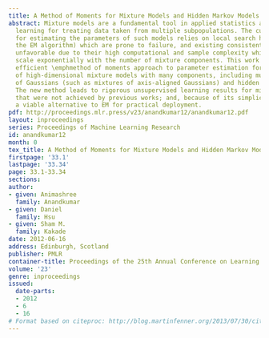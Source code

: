 ```yaml
---
title: A Method of Moments for Mixture Models and Hidden Markov Models
abstract: Mixture models are a fundamental tool in applied statistics and machine
  learning for treating data taken from multiple subpopulations. The current practice
  for estimating the parameters of such models relies on local search heuristics (\emphe.g.,
  the EM algorithm) which are prone to failure, and existing consistent methods are
  unfavorable due to their high computational and sample complexity which typically
  scale exponentially with the number of mixture components. This work develops an
  efficient \emphmethod of moments approach to parameter estimation for a broad class
  of high-dimensional mixture models with many components, including multi-view mixtures
  of Gaussians (such as mixtures of axis-aligned Gaussians) and hidden Markov models.
  The new method leads to rigorous unsupervised learning results for mixture models
  that were not achieved by previous works; and, because of its simplicity, it offers
  a viable alternative to EM for practical deployment.
pdf: http://proceedings.mlr.press/v23/anandkumar12/anandkumar12.pdf
layout: inproceedings
series: Proceedings of Machine Learning Research
id: anandkumar12
month: 0
tex_title: A Method of Moments for Mixture Models and Hidden Markov Models
firstpage: '33.1'
lastpage: '33.34'
page: 33.1-33.34
sections: 
author:
- given: Animashree
  family: Anandkumar
- given: Daniel
  family: Hsu
- given: Sham M.
  family: Kakade
date: 2012-06-16
address: Edinburgh, Scotland
publisher: PMLR
container-title: Proceedings of the 25th Annual Conference on Learning Theory
volume: '23'
genre: inproceedings
issued:
  date-parts:
  - 2012
  - 6
  - 16
# Format based on citeproc: http://blog.martinfenner.org/2013/07/30/citeproc-yaml-for-bibliographies/
---
```

